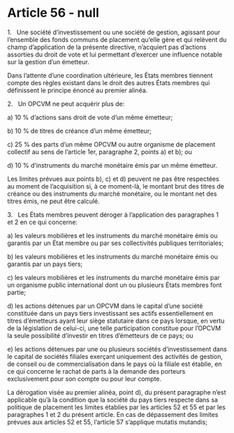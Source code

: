# Article 56 - null


1.   Une société d’investissement ou une société de gestion, agissant pour l’ensemble des fonds communs de placement qu’elle gère et qui relèvent du champ d’application de la présente directive, n’acquiert pas d’actions assorties du droit de vote et lui permettant d’exercer une influence notable sur la gestion d’un émetteur.

Dans l’attente d’une coordination ultérieure, les États membres tiennent compte des règles existant dans le droit des autres États membres qui définissent le principe énoncé au premier alinéa.

2.   Un OPCVM ne peut acquérir plus de:

a) 10 % d’actions sans droit de vote d’un même émetteur;

b) 10 % de titres de créance d’un même émetteur;

c) 25 % des parts d’un même OPCVM ou autre organisme de placement collectif au sens de l’article 1er, paragraphe 2, points a) et b); ou

d) 10 % d’instruments du marché monétaire émis par un même émetteur.

Les limites prévues aux points b), c) et d) peuvent ne pas être respectées au moment de l’acquisition si, à ce moment-là, le montant brut des titres de créance ou des instruments du marché monétaire, ou le montant net des titres émis, ne peut être calculé.

3.   Les États membres peuvent déroger à l’application des paragraphes 1 et 2 en ce qui concerne:

a) les valeurs mobilières et les instruments du marché monétaire émis ou garantis par un État membre ou par ses collectivités publiques territoriales;

b) les valeurs mobilières et les instruments du marché monétaire émis ou garantis par un pays tiers;

c) les valeurs mobilières et les instruments du marché monétaire émis par un organisme public international dont un ou plusieurs États membres font partie;

d) les actions détenues par un OPCVM dans le capital d’une société constituée dans un pays tiers investissant ses actifs essentiellement en titres d’émetteurs ayant leur siège statutaire dans ce pays lorsque, en vertu de la législation de celui-ci, une telle participation constitue pour l’OPCVM la seule possibilité d’investir en titres d’émetteurs de ce pays; ou

e) les actions détenues par une ou plusieurs sociétés d’investissement dans le capital de sociétés filiales exerçant uniquement des activités de gestion, de conseil ou de commercialisation dans le pays où la filiale est établie, en ce qui concerne le rachat de parts à la demande des porteurs exclusivement pour son compte ou pour leur compte.

La dérogation visée au premier alinéa, point d), du présent paragraphe n’est applicable qu’à la condition que la société du pays tiers respecte dans sa politique de placement les limites établies par les articles 52 et 55 et par les paragraphes 1 et 2 du présent article. En cas de dépassement des limites prévues aux articles 52 et 55, l’article 57 s’applique mutatis mutandis;
